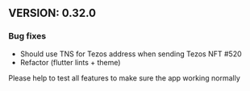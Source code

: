 
## VERSION: 0.32.0

### Bug fixes
- Should use TNS for Tezos address when sending Tezos NFT #520
- Refactor (flutter lints + theme)

Please help to test all features to make sure the app working normally
